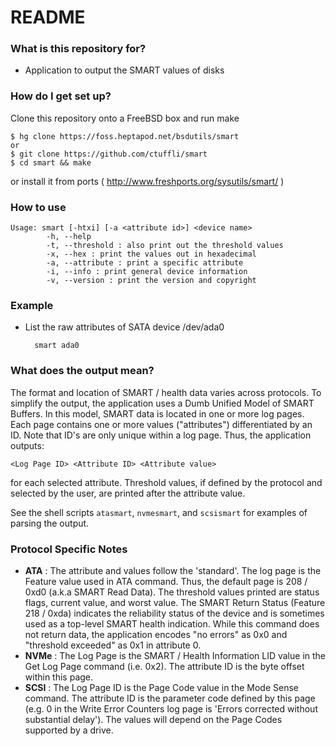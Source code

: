 # README #

### What is this repository for? ###

* Application to output the SMART values of disks

### How do I get set up? ###

Clone this repository onto a FreeBSD box and run make

    $ hg clone https://foss.heptapod.net/bsdutils/smart
    or
    $ git clone https://github.com/ctuffli/smart
    $ cd smart && make

or install it from ports ( http://www.freshports.org/sysutils/smart/ )

### How to use
    Usage: smart [-htxi] [-a <attribute id>] <device name>
            -h, --help
            -t, --threshold : also print out the threshold values
            -x, --hex : print the values out in hexadecimal
            -a, --attribute : print a specific attribute
            -i, --info : print general device information
            -v, --version : print the version and copyright

### Example
* List the raw attributes of SATA device /dev/ada0

        smart ada0

### What does the output mean?
The format and location of SMART / health data varies across protocols.
To simplify the output, the application uses a Dumb Unified Model of
SMART Buffers. In this model, SMART data is located in one or more log
pages. Each page contains one or more values ("attributes")
differentiated by an ID. Note that ID's are only unique within a log
page. Thus, the application outputs:

    <Log Page ID> <Attribute ID> <Attribute value>
for each selected attribute. Threshold values, if defined by the protocol
and selected by the user, are printed after the attribute value.

See the shell scripts `atasmart`, `nvmesmart`, and `scsismart` for examples of parsing the output.

### Protocol Specific Notes
* __ATA__ : The attribute and values follow the 'standard'. The log page is the Feature value used in ATA command. Thus, the default page is 208 / 0xd0 (a.k.a SMART Read Data). The threshold values printed are status flags, current value, and worst value. The SMART Return Status (Feature 218 / 0xda) indicates the reliability status of the device and is sometimes used as a top-level SMART health indication. While this command does not return data, the application encodes "no errors" as 0x0 and "threshold exceeded" as 0x1 in attribute 0.
* __NVMe__ : The Log Page is the SMART / Health Information LID value in the Get Log Page command (i.e. 0x2). The attribute ID is the byte offset within this page.
* __SCSI__ : The Log Page ID is the Page Code value in the Mode Sense command. The attribute ID is the parameter code defined by this page (e.g. 0 in the Write Error Counters log page is 'Errors corrected without substantial delay'). The values will depend on the Page Codes supported by a drive.